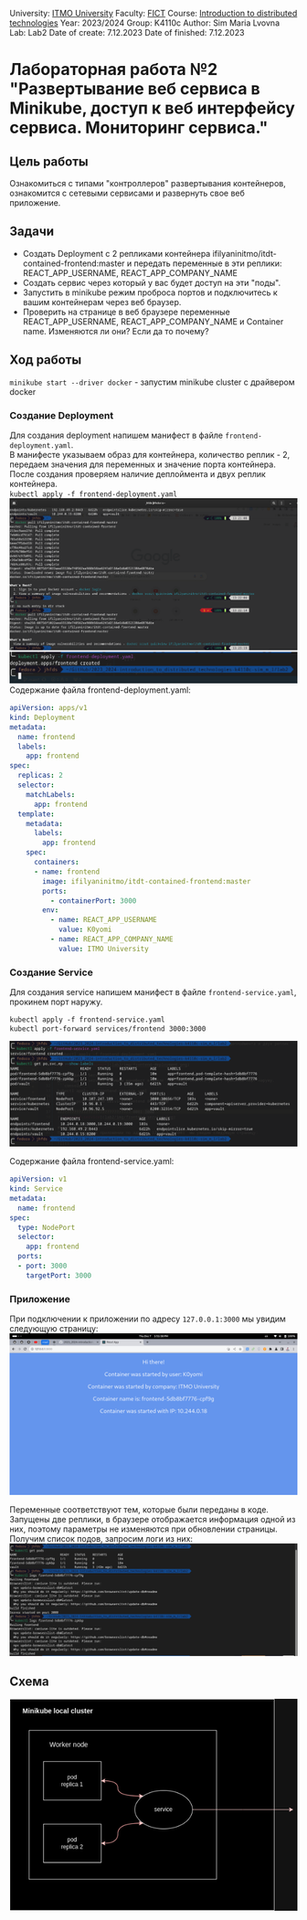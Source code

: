 University: [ITMO University](https://itmo.ru/ru/)
Faculty: [FICT](https://fict.itmo.ru)
Course: [Introduction to distributed technologies](https://github.com/itmo-ict-faculty/introduction-to-distributed-technologies)
Year: 2023/2024
Group: K4110c
Author: Sim Maria Lvovna
Lab: Lab2
Date of create: 7.12.2023
Date of finished: 7.12.2023

# Лабораторная работа №2 "Развертывание веб сервиса в Minikube, доступ к веб интерфейсу сервиса. Мониторинг сервиса."
## Цель работы
Ознакомиться с типами "контроллеров" развертывания контейнеров, ознакомится с сетевыми сервисами и развернуть свое веб приложение.
## Задачи
+ Создать Deployment с 2 репликами контейнера  ifilyaninitmo/itdt-contained-frontend:master и передать переменные в эти реплики: REACT_APP_USERNAME, REACT_APP_COMPANY_NAME
+ Создать сервис через который у вас будет доступ на эти "поды".
+ Запустить в minikube режим проброса портов и подключитесь к вашим контейнерам через веб браузер.
+ Проверить на странице в веб браузере переменные REACT_APP_USERNAME, REACT_APP_COMPANY_NAME и Container name. Изменяются ли они? Если да то почему?  

## Ход работы
`minikube start --driver docker` - запустим minikube cluster с драйвером docker

### Создание Deployment
Для создания deployment напишем манифест в файле `frontend-deployment.yaml`.  
В манифесте указываем образ для контейнера, количество реплик - 2, передаем значения для переменных и значение порта контейнера. После создания проверяем наличие деплоймента и двух реплик контейнера.  
`kubectl apply -f frontend-deployment.yaml`
![pull_2lab](img/pull_2lab.png)  <br>
![frontend-deployment](img/frontend-deployment.png) <br>
Содержание файла frontend-deployment.yaml:
```yaml
apiVersion: apps/v1
kind: Deployment
metadata:
  name: frontend
  labels:
    app: frontend
spec:
  replicas: 2
  selector:
    matchLabels:
      app: frontend
  template:
    metadata:
      labels:
        app: frontend
    spec:
      containers:
      - name: frontend
        image: ifilyaninitmo/itdt-contained-frontend:master
        ports:
          - containerPort: 3000
        env:
          - name: REACT_APP_USERNAME
            value: K0yomi
          - name: REACT_APP_COMPANY_NAME
            value: ITMO University
```

### Создание Service
Для создания service напишем манифест в файле `frontend-service.yaml`, прокинем порт наружу.  
```console
kubectl apply -f frontend-service.yaml
kubectl port-forward services/frontend 3000:3000
```
![frontend-service](img/frontend-service.png)<br>

Содержание файла frontend-service.yaml:
```yaml
apiVersion: v1
kind: Service
metadata:
  name: frontend
spec:
  type: NodePort
  selector:
    app: frontend
  ports:
  - port: 3000
    targetPort: 3000
```

### Приложение
При подключении к приложении по адресу `127.0.0.1:3000` мы увидим следующую страницу:
![reactapp](img/reactapp.png) <br>

Переменные соответствуют тем, которые были переданы в коде.  
Запущены две реплики, в браузере отображается информация одной из них, поэтому параметры не изменяются при обновлении страницы.  
Получим список подов, запросим логи из них:
![logs](img/logs.png)

## Схема
![scheme](img/scheme.png)